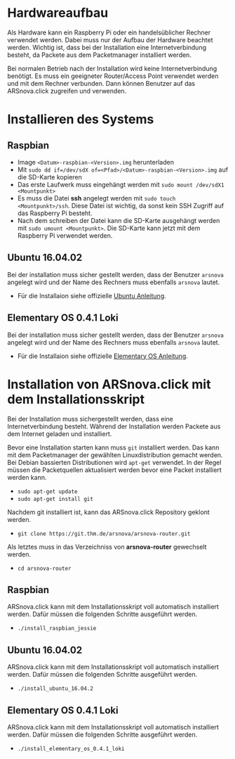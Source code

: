# Hardwareaufbau
Als Hardware kann ein Raspberry Pi oder ein handelsüblicher Rechner verwendet
werden. Dabei muss nur der Aufbau der Hardware beachtet werden. Wichtig ist,
dass bei der Installation eine Internetverbindung besteht, da Packete aus dem
Packetmanager installiert werden.

Bei normalen Betrieb nach der Installation wird keine Internetverbindung
benötigt. Es muss ein geeigneter Router/Access Point verwendet werden und mit
dem Rechner verbunden. Dann können Benutzer auf das ARSnova.click zugreifen und
verwenden.

# Installieren des Systems
## Raspbian
  * Image `<Datum>-raspbian-<Version>.img` herunterladen
  * Mit `sudo dd if=/dev/sdX of=<Pfad>/<Datum>-raspbian-<Version>.img` auf die
    SD-Karte kopieren
  * Das erste Laufwerk muss eingehängt werden mit `sudo mount /dev/sdX1
    <Mountpunkt>`
  * Es muss die Datei **ssh** angelegt werden mit `sudo touch <Mountpunkt>/ssh`.
    Diese Datei ist wichtig, da sonst kein SSH Zugriff auf das Raspberry Pi
    besteht.
  * Nach dem schreiben der Datei kann die SD-Karte ausgehängt werden mit
    `sudo umount <Mountpunkt>`.
    Die SD-Karte kann jetzt mit dem Raspberry Pi verwendet werden.

## Ubuntu 16.04.02
Bei der installation muss sicher gestellt werden, dass der Benutzer
`arsnova` angelegt wird und der Name des Rechners muss ebenfalls `arsnova`
lautet.
  * Für die Installaion siehe offizielle [Ubuntu Anleitung](https://www.ubuntu.com/download/desktop/install-ubuntu-desktop).

## Elementary OS 0.4.1 Loki
Bei der installation muss sicher gestellt werden, dass der Benutzer
`arsnova` angelegt wird und der Name des Rechners muss ebenfalls `arsnova`
lautet.
  * Für die Installaion siehe offizielle [Elementary OS Anleitung](https://elementary.io/docs/installation#creating-an-installation-medium).

# Installation von ARSnova.click mit dem Installationsskript
Bei der Installation muss sichergestellt werden, dass eine Internetverbindung
besteht. Während der Installation werden Packete aus dem Internet geladen und
installiert.

Bevor eine Installation starten kann muss `git` installiert werden. Das kann mit
dem Packetmanager der gewählten Linuxdistribution gemacht werden. Bei Debian
bassierten Distributionen wird `apt-get` verwendet. In der Regel müssen die
Packetquellen aktualisiert werden bevor eine Packet installiert werden kann.
  * `sudo apt-get update`
  * `sudo apt-get install git`

Nachdem git installiert ist, kann das ARSnova.click Repository geklont werden.
  * `git clone https://git.thm.de/arsnova/arsnova-router.git`

Als letztes muss in das Verzeichniss von **arsnova-router** gewechselt werden.
  * `cd arsnova-router`

## Raspbian
ARSnova.click kann mit dem Installationsskript voll automatisch installiert
werden. Dafür müssen die folgenden Schritte ausgeführt werden.
  * `./install_raspbian_jessie`

## Ubuntu 16.04.02
ARSnova.click kann mit dem Installationsskript voll automatisch installiert
werden. Dafür müssen die folgenden Schritte ausgeführt werden.
  * `./install_ubuntu_16.04.2`

## Elementary OS 0.4.1 Loki
ARSnova.click kann mit dem Installationsskript voll automatisch installiert
werden. Dafür müssen die folgenden Schritte ausgeführt werden.
  * `./install_elementary_os_0.4.1_loki`

